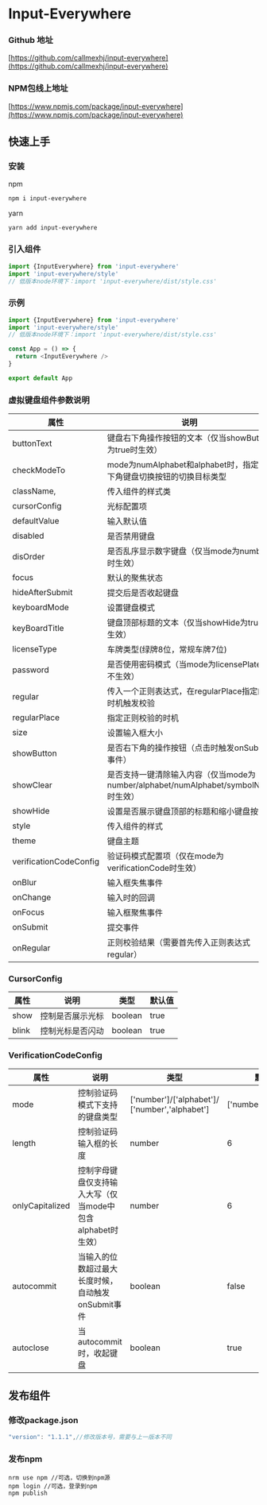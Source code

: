 # Input-Everywhere

### Github 地址
[https://github.com/callmexhj/input-everywhere](https://github.com/callmexhj/input-everywhere)

### NPM包线上地址
[https://www.npmjs.com/package/input-everywhere](https://www.npmjs.com/package/input-everywhere)

## 快速上手
### 安装
npm
```
npm i input-everywhere
```
yarn
```
yarn add input-everywhere
```

### 引入组件
```js
import {InputEverywhere} from 'input-everywhere'
import 'input-everywhere/style'
// 低版本node环境下：import 'input-everywhere/dist/style.css'
```

### 示例
```js
import {InputEverywhere} from 'input-everywhere'
import 'input-everywhere/style'
// 低版本node环境下：import 'input-everywhere/dist/style.css'

const App = () => {
  return <InputEverywhere />
}

export default App
```


### 虚拟键盘组件参数说明

|  属性   | 说明  |类型|默认值|
|  ----  | ----  |---|---|
| buttonText  | 键盘右下角操作按钮的文本（仅当showButton为true时生效） |string|确认|
| checkModeTo  | mode为numAlphabet和alphabet时，指定左下角键盘切换按钮的切换目标类型 |number/symbolNum|symbolNum|
|className,  |传入组件的样式类|string|-|
|cursorConfig|光标配置项|CursorConfig||
| defaultValue  | 输入默认值 |string|-|
| disabled  | 是否禁用键盘 |boolean|false|
|disOrder|是否乱序显示数字键盘（仅当mode为number时生效）|boolean|false|
|focus|默认的聚焦状态|boolean|false|
|hideAfterSubmit|提交后是否收起键盘|boolean|true|
| keyboardMode  | 设置键盘模式 |number/alphabet/numAlphabet/symbolNum/licensePlate/verificationCode|number|
| keyBoardTitle  | 键盘顶部标题的文本（仅当showHide为true时生效） |string|传化安全键盘|
| licenseType  | 车牌类型(绿牌8位，常规车牌7位) |green/default|default|
| password  | 是否使用密码模式（当mode为licensePlate时不生效） |boolean|false|
|regular|传入一个正则表达式，在regularPlace指定的时机触发校验|object|null|
|regularPlace|指定正则校验的时机|['blur', 'submit']/['blur']/['submit']|[]|
| size  | 设置输入框大小 |big/default/small|'big'|
| showButton  | 是否右下角的操作按钮（点击时触发onSubmit事件） |boolean|true|
| showClear  | 是否支持一键清除输入内容（仅当mode为number/alphabet/numAlphabet/symbolNum时生效） |booleam|true|
|showHide   |设置是否展示键盘顶部的标题和缩小键盘按键|boolean|true|
|style|传入组件的样式|object|-|
| theme  | 键盘主题 |string|#1677FF|
|verificationCodeConfig|验证码模式配置项（仅在mode为verificationCode时生效）|VerificationCodeConfig||
| onBlur  | 输入框失焦事件 |( ) => void|-|
| onChange  | 输入时的回调 |( ) => void|-|
| onFocus  | 输入框聚焦事件 |( ) => void|-|
| onSubmit  | 提交事件 |(value: string) => void|-|
| onRegular  | 正则校验结果（需要首先传入正则表达式regular） |(boolean: boolean) => void|-|

### CursorConfig

|  属性   | 说明  |类型|默认值|
|  ----  | ----  |---|---|
| show  | 控制是否展示光标 |boolean|true|
| blink  | 控制光标是否闪动 |boolean|true|

### VerificationCodeConfig

|  属性   | 说明  |类型|默认值|
|  ----  | ----  |---|---|
| mode  | 控制验证码模式下支持的键盘类型 |['number']/['alphabet']/ ['number','alphabet']|['number','alphabet']|
| length  | 控制验证码输入框的长度 |number|6|
| onlyCapitalized  | 控制字母键盘仅支持输入大写（仅当mode中包含alphabet时生效） |number|6|
| autocommit  | 当输入的位数超过最大长度时候，自动触发onSubmit事件 |boolean|false|
| autoclose  | 当autocommit时，收起键盘 |boolean|true|

## 发布组件
### 修改package.json
```js
"version": "1.1.1",//修改版本号，需要与上一版本不同
```
### 发布npm
```
nrm use npm //可选，切换到npm源
npm login //可选，登录到npm
npm publish
```


